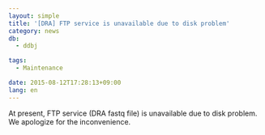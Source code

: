 ```yaml
---
layout: simple
title: '[DRA] FTP service is unavailable due to disk problem'
category: news
db:
  - ddbj

tags:
  - Maintenance

date: 2015-08-12T17:28:13+09:00
lang: en
---
```


<p>At present, FTP service (DRA fastq file) is unavailable due to disk problem.<br>We apologize for the inconvenience.</p>
